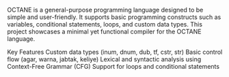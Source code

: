 OCTANE is a general-purpose programming language designed to be simple and user-friendly. 
It supports basic programming constructs such as variables, conditional statements, loops, and custom data types. 
This project showcases a minimal yet functional compiler for the OCTANE language.

Key Features
Custom data types (inum, dnum, dub, tf, cstr, str)
Basic control flow (agar, warna, jabtak, keliye)
Lexical and syntactic analysis using Context-Free Grammar (CFG)
Support for loops and conditional statements

